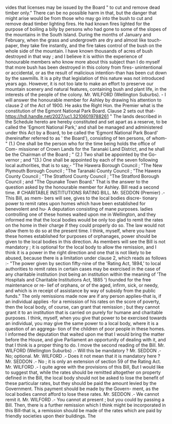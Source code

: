 vides that licenses may be issued by the Board " to cut and remove dead timber only." There can be no possible harm in that, but the danger that might arise would be from those who may go into the bush to cut and remove dead timber lighting fires. He had known fires lighted for the purpose of boiling a billy by persons who had gone to some of the slopes of the mountains in the South Island. During the months of January and February, when the grass and undergrowth are dry and almost like touch-paper, they take fire instantly, and the fire takes control of the bush on the whole side of the mountain. I have known thousands of acres of bush destroyed in that way ; and I believe it is within the experience of honourable members who know more about this subject than I do myself that more bush has been destroyed in this colony from fires- unintentional or accidental, or as the result of malicious intention-than has been cut down by the sawmills. It is a pity that legislation of this nature was not introduced years ago. However, it is not too late to make an effort to preserve our mountain scenery and natural features, containing bush and plant life, in the interests of the people of the colony. Mr. WILFORD (Wellington Suburbs). - I will answer the honourable member for Ashley by drawing his attention to clause 2 of the Act of 1900. He asks the Right Hon. the Premier what is the constitution of the Egmont National Park Board. Clause 2 sets out that- https://hdl.handle.net/2027/uc1.32106019788261 " The lands described in the Schedule hereto are hereby constituted and set apart as a reserve, to be called the 'Egmont National Park,' and shall be managed and administered under this Act by a Board, to be called the 'Egmont National Park Board' (hereinafter referred to as ' the Board'), consisting of ten persons, of whom- " (1.) One shall be the person who for the time being holds the office of Com- missioner of Crown Lands for the Taranaki Land District, and he shall be the Chairman of the Board ; " (2.) Two shall be appointed by the Go- vernor ; and "(3.) One shall be appointed by each of the seven following local authorities, that is to say,- "The Hawera Borough Council ; "The New Plymouth Borough Council ; "The Taranaki County Council ; "The Hawera County Council ; "The Stratford County Council ; "The Stratford Borough Council ; and "The Opunake Town Board." That is the answer to the question asked by the honourable member for Ashley. Bill read a second time. # CHARITABLE INSTITUTIONS RATING BILL. Mr. SEDDON (Premier) .- This Bill, as mem- bers will see, gives to the local bodies discre- tionary power to remit rates upon homes which have been established for benevolent and hu- A deputation consisting of mane purposes. ladies controlling one of these homes waited upon me in Wellington, and they informed me that the local bodies would be only too glad to remit the rates on the home in their charge if they could properly do so. The law would not allow them to do so at the present time. I think, myself, where you have these homes established for purposes of orphanages, power should be given to the local bodies in this direction. As members will see the Bill is not mandatory ; it is optional for the local body to allow the remission, and I think it is a power in the right direction and one that is not likely to be abused, because there is a limitation under clause 2, which reads as follows :- "The power given by section fifty-nine of the 'Rating Act, 1894,' to local authorities to remit rates in certain cases may be exercised in the case of any charitable institution (not being an institution within the meaning of 'The Hospitals and Charitable Institutions Act, 1885 ') founded for the free maintenance or re- lief of orphans, or of the aged, infirm, sick, or needy, and which is in receipt of assistance by way of subsidy from the public funds." The only remissions made now are if any person applies-that is, if an individual applies -for a remission of his rates on the score of poverty, then the local body, of course, can grant that remission ; but they cannot grant it to an institution that is carried on purely for humane and charitable purposes. I think, myself, when you give that power to be exercised towards an individual, you may give the same power to a local body, where it is a question of an aggrega- tion of the children of poor people in these homes. I informed the deputation that waited upon me that I would bring the matter before the House, and give Parliament an opportunity of dealing with it, and that I think is a proper thing to do. I move the second reading of the Bill. Mr. WILFORD (Wellington Suburbs) .- Will this be mandatory ? Mr. SEDDON .- No; optional. Mr. WILFORD .- Does it not mean that it is mandatory here ? Mr. SEDDON .- No ; it is only an extension of section 59 of the Rating Act. Mr. WILFORD .- I quite agree with the provisions of this Bill, But I would like to suggest that, while the rates should be remitted altogether on property defined in the Bill, the local body should not be asked to lose the benefit of these particular rates, but they should be paid the amount levied by the Government. This payment should be made by the Govern- ment, as the local bodies cannot afford to lose these rates. Mr. SEDDON .- We cannot remit it. Mr. WILFORD .- You cannot at present ; but you could by passing a Bill. Then, there is a further remission which I think might be incorporated in this Bill-that is, a remission should be made of the rates which are paid by friendly societies upon their buildings. The 